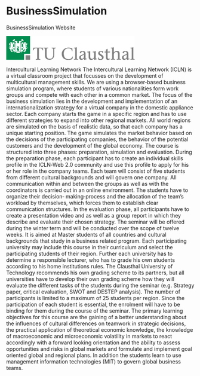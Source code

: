 # BusinessSimulation
BusinessSimulation Website

![InterCultural Learning Logo](/images/logo.png)

Intercultural Learning Network
The Intercultural Learning Network (ICLN) is a virtual classroom project that focusses on the development of
multicultural management skills. We are using a browser‐based business simulation program, where students
of various nationalities form work groups and compete with each other in a common market. The focus of the
business simulation lies in the development and implementation of an internationalization strategy for a virtual
company in the domestic appliance sector. Each company starts the game in a specific region and has to use
different strategies to expand into other regional markets. All world regions are simulated on the basis of
realistic data, so that each company has a unique starting position. The game simulates the market behavior
based on the decisions of the participating companies, the behavior of the potential customers and the
development of the global economy.
The course is structured into three phases: preparation, simulation and evaluation. During the preparation
phase, each participant has to create an individual skills profile in the ICLN‐Web 2.0 community and use this
profile to apply for his or her role in the company teams. Each team will consist of five students from different
cultural backgrounds and will govern one company. All communication within and between the groups as well
as with the coordinators is carried out in an online environment. The students have to organize their decision‐
making‐process and the allocation of the team’s workload by themselves, which forces them to establish clear
communication structures. In the evaluation phase, all participants have to create a presentation video and as
well as a group report in which they describe and evaluate their chosen strategy.
The seminar will be offered during the winter term and will be conducted over the scope of twelve weeks. It is
aimed at Master students of all countries and cultural backgrounds that study in a business related program.
Each participating university may include this course in their curriculum and select the participating students of
their region. Further each university has to determine a responsible lecturer, who has to grade his own
students according to his home institutions rules. The Clausthal University of Technology recommends his own
grading scheme to its partners, but all universities have to develop their own grading scheme how they will
evaluate the different tasks of the students during the seminar (e.g. Strategy paper, critical evaluation, SWOT
and DESTEP analysis). The number of participants is limited to a maximum of 25 students per region. Since the
participation of each student is essential, the enrolment will have to be binding for them during the course of
the seminar.
The primary learning objectives for this course are the gaining of a better understanding about the influences
of cultural differences on teamwork in strategic decisions, the practical application of theoretical economic
knowledge, the knowledge of macroeconomic and microeconomic volatility in markets to react accordingly
with a forward looking orientation and the ability to assess opportunities and risks in global markets and
formulate and implement goal oriented global and regional plans. In addition the students learn to use
management information technologies (MIT) to govern global business teams.
